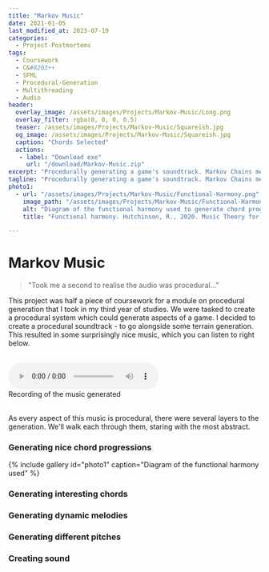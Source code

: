```yaml
---
title: "Markov Music"
date: 2021-01-05
last_modified_at: 2023-07-19
categories:
  - Project-Postmortems
tags:
  - Coursework
  - C&#8203++
  - SFML
  - Procedural-Generation
  - Multithreading
  - Audio
header:
  overlay_image: /assets/images/Projects/Markov-Music/Long.png
  overlay_filter: rgba(0, 0, 0, 0.5)
  teaser: /assets/images/Projects/Markov-Music/Squareish.jpg
  og_image: /assets/images/Projects/Markov-Music/Squareish.jpg
  caption: "Chords Selected"
  actions:
   - label: "Download exe"
     url: "/download/Markov-Music.zip"
excerpt: "Procedurally generating a game's soundtrack. Markov Chains meet Functional harmony."
tagline: "Procedurally generating a game's soundtrack. Markov Chains meet Functional harmony."
photo1:
  - url: "/assets/images/Projects/Markov-Music/Functional-Harmony.png"
    image_path: "/assets/images/Projects/Markov-Music/Functional-Harmony.png"
    alt: "Diagram of the functional harmony used to generate chord progressions."
    title: "Functional harmony. Hutchinson, R., 2020. Music Theory for the 21st-Century Classroom." 

---
```

# Markov Music
>"Took me a second to realise the audio was procedural..."

This project was half a piece of coursework for a module on procedural generation that I took in my third year of studies.
We were tasked to create a procedural system which could generate aspects of a game.
I decided to create a procedural soundtrack - to go alongside some terrain generation. 
This resulted in some surprisingly nice music, which you can listen to right below.

<br>
<audio controls>
  <source src="/assets/audio/Markov-Music.mp3" type="audio/mp3">
    Your browser does not support the audio element :(
</audio>
<figcaption>Recording of the music generated</figcaption>
<br>

As every aspect of this music is procedural, there were several layers to the generation. We'll walk each through them, staring with the most abstract.

### Generating nice chord progressions

{% include gallery id="photo1" caption="Diagram of the functional harmony used" %}


### Generating interesting chords


### Generating dynamic melodies


### Generating different pitches


### Creating sound






